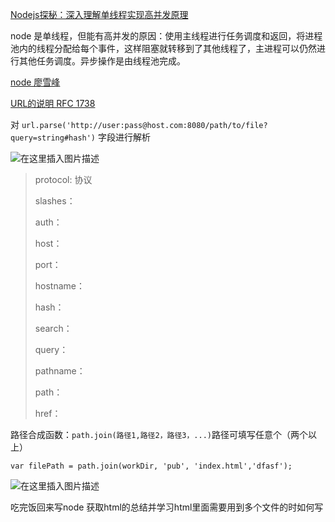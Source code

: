 [Nodejs探秘：深入理解单线程实现高并发原理](http://imweb.io/topic/5b6cf97093759a0e51c917c8)

node 是单线程，但能有高并发的原因：使用主线程进行任务调度和返回，将进程池内的线程分配给每个事件，这样阻塞就转移到了其他线程了，主进程可以仍然进行其他任务调度。异步操作是由线程池完成。

[node 廖雪峰](https://www.liaoxuefeng.com/wiki/001434446689867b27157e896e74d51a89c25cc8b43bdb3000/001434501497361a4e77c055f5c4a8da2d5a1868df36ad1000)

[URL的说明  RFC 1738](http://www.rfc-editor.org/rfc/rfc1738.txt)

对 `url.parse('http://user:pass@host.com:8080/path/to/file?query=string#hash')` 字段进行解析

![在这里插入图片描述](https://img-blog.csdnimg.cn/20181222110841572.png?x-oss-process=image/watermark,type_ZmFuZ3poZW5naGVpdGk,shadow_10,text_aHR0cHM6Ly9ibG9nLmNzZG4ubmV0L3FxXzM2MzAzODYy,size_16,color_FFFFFF,t_70)



> protocol: 协议
>
> slashes：
>
> auth：
>
> host：
>
> port：
>
> hostname：
>
> hash：
>
> search：
>
> query：
>
> pathname：
>
> path：
>
> href：





路径合成函数：`path.join(路径1,路径2，路径3，...)`路径可填写任意个（两个以上）

`var filePath = path.join(workDir, 'pub', 'index.html','dfasf');`

![在这里插入图片描述](https://img-blog.csdnimg.cn/20181222113741752.png)



吃完饭回来写node 获取html的总结并学习html里面需要用到多个文件的时如何写 